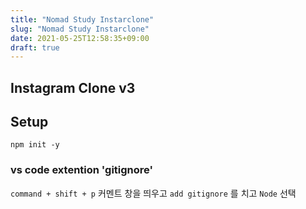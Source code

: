 ```yaml
---
title: "Nomad Study Instarclone"
slug: "Nomad Study Instarclone"
date: 2021-05-25T12:58:35+09:00
draft: true
---
```


## Instagram Clone v3

## Setup

`npm init -y`

### vs code extention 'gitignore'

`command + shift + p` 커멘트 창을 띄우고 `add gitignore` 를 치고 `Node` 선택
